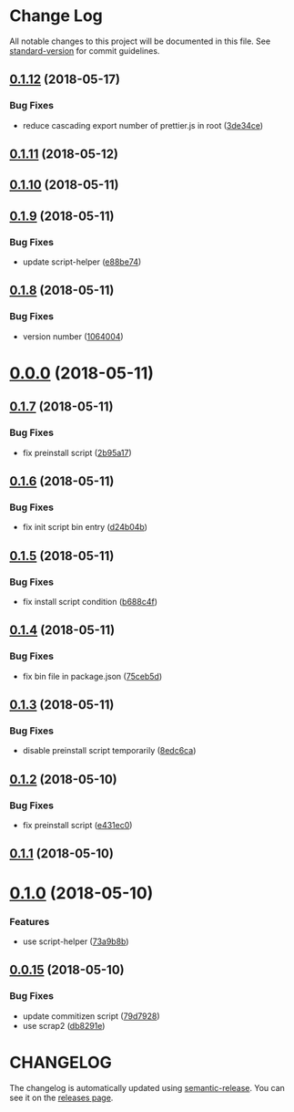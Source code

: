 # Change Log

All notable changes to this project will be documented in this file. See [standard-version](https://github.com/conventional-changelog/standard-version) for commit guidelines.

<a name="0.1.12"></a>
## [0.1.12](https://github.com/ozum/moe-scripts/compare/v0.1.11...v0.1.12) (2018-05-17)


### Bug Fixes

* reduce cascading export number of prettier.js in root ([3de34ce](https://github.com/ozum/moe-scripts/commit/3de34ce))



<a name="0.1.11"></a>
## [0.1.11](https://github.com/ozum/moe-scripts/compare/v0.1.10...v0.1.11) (2018-05-12)



<a name="0.1.10"></a>
## [0.1.10](https://github.com/ozum/moe-scripts/compare/v0.1.9...v0.1.10) (2018-05-11)



<a name="0.1.9"></a>
## [0.1.9](https://github.com/ozum/moe-scripts/compare/v0.1.8...v0.1.9) (2018-05-11)


### Bug Fixes

* update script-helper ([e88be74](https://github.com/ozum/moe-scripts/commit/e88be74))



<a name="0.1.8"></a>
## [0.1.8](https://github.com/ozum/moe-scripts/compare/v0.0.0...v0.1.8) (2018-05-11)


### Bug Fixes

* version number ([1064004](https://github.com/ozum/moe-scripts/commit/1064004))



<a name="0.0.0"></a>
# [0.0.0](https://github.com/ozum/moe-scripts/compare/v0.1.7...v0.0.0) (2018-05-11)



<a name="0.1.7"></a>
## [0.1.7](https://github.com/ozum/moe-scripts/compare/v0.1.6...v0.1.7) (2018-05-11)


### Bug Fixes

* fix preinstall script ([2b95a17](https://github.com/ozum/moe-scripts/commit/2b95a17))



<a name="0.1.6"></a>
## [0.1.6](https://github.com/ozum/moe-scripts/compare/v0.1.5...v0.1.6) (2018-05-11)


### Bug Fixes

* fix init script bin entry ([d24b04b](https://github.com/ozum/moe-scripts/commit/d24b04b))



<a name="0.1.5"></a>
## [0.1.5](https://github.com/ozum/moe-scripts/compare/v0.1.4...v0.1.5) (2018-05-11)


### Bug Fixes

* fix install script condition ([b688c4f](https://github.com/ozum/moe-scripts/commit/b688c4f))



<a name="0.1.4"></a>
## [0.1.4](https://github.com/ozum/moe-scripts/compare/v0.1.3...v0.1.4) (2018-05-11)


### Bug Fixes

* fix bin file in package.json ([75ceb5d](https://github.com/ozum/moe-scripts/commit/75ceb5d))



<a name="0.1.3"></a>
## [0.1.3](https://github.com/ozum/moe-scripts/compare/v0.1.2...v0.1.3) (2018-05-11)


### Bug Fixes

* disable preinstall script temporarily ([8edc6ca](https://github.com/ozum/moe-scripts/commit/8edc6ca))



<a name="0.1.2"></a>
## [0.1.2](https://github.com/ozum/moe-scripts/compare/v0.1.1...v0.1.2) (2018-05-10)


### Bug Fixes

* fix preinstall script ([e431ec0](https://github.com/ozum/moe-scripts/commit/e431ec0))



<a name="0.1.1"></a>
## [0.1.1](https://github.com/ozum/moe-scripts/compare/v0.1.0...v0.1.1) (2018-05-10)



<a name="0.1.0"></a>
# [0.1.0](https://github.com/ozum/moe-scripts/compare/v0.0.61...v0.1.0) (2018-05-10)


### Features

* use script-helper ([73a9b8b](https://github.com/ozum/moe-scripts/commit/73a9b8b))



<a name="0.0.15"></a>
## [0.0.15](https://github.com/ozum/scrap/compare/v0.0.14...v0.0.15) (2018-05-10)


### Bug Fixes

* update commitizen script ([79d7928](https://github.com/ozum/scrap/commit/79d7928))
* use scrap2 ([db8291e](https://github.com/ozum/scrap/commit/db8291e))



# CHANGELOG

The changelog is automatically updated using [semantic-release](https://github.com/semantic-release/semantic-release).
You can see it on the [releases page](../../releases).
